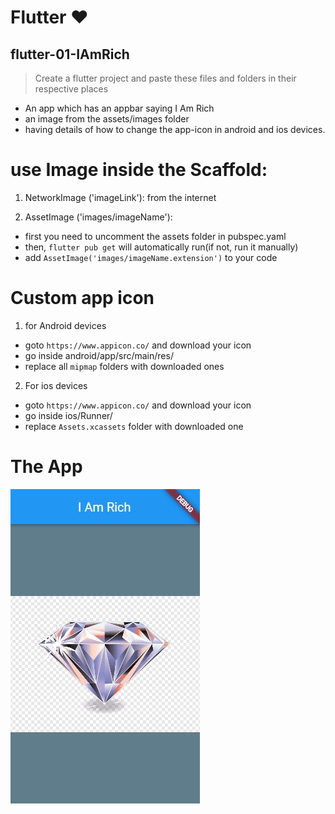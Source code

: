 # Flutter ❤

## flutter-01-IAmRich
  > Create a flutter project and paste these files and folders in their respective places
- An app which has an appbar saying I Am Rich
- an image from the assets/images folder
- having details of how to change the app-icon in android and ios devices.

# use Image inside the Scaffold:

1. NetworkImage ('imageLink'): from the internet 

2. AssetImage ('images/imageName'): 
  - first you need to uncomment the assets folder in pubspec.yaml 
  - then, `flutter pub get` will automatically run(if not, run it manually)
  - add `AssetImage('images/imageName.extension')` to your code

# Custom app icon
1. for Android devices
  - goto `https://www.appicon.co/` and download your icon
  - go inside android/app/src/main/res/
  - replace all `mipmap` folders with downloaded ones
2. For ios devices
  - goto `https://www.appicon.co/` and download your icon
  - go inside ios/Runner/
  - replace `Assets.xcassets` folder with downloaded one
# The App
![](https://github.com/Rahullkumr/flutter-01-IAmRich/blob/main/iamrich.jpg)

